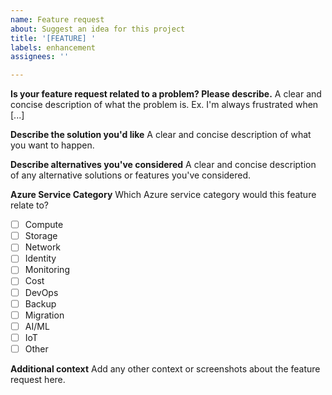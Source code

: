 ```yaml
---
name: Feature request
about: Suggest an idea for this project
title: '[FEATURE] '
labels: enhancement
assignees: ''

---
```


**Is your feature request related to a problem? Please describe.**
A clear and concise description of what the problem is. Ex. I'm always frustrated when [...]

**Describe the solution you'd like**
A clear and concise description of what you want to happen.

**Describe alternatives you've considered**
A clear and concise description of any alternative solutions or features you've considered.

**Azure Service Category**
Which Azure service category would this feature relate to?
- [ ] Compute
- [ ] Storage
- [ ] Network
- [ ] Identity
- [ ] Monitoring
- [ ] Cost
- [ ] DevOps
- [ ] Backup
- [ ] Migration
- [ ] AI/ML
- [ ] IoT
- [ ] Other

**Additional context**
Add any other context or screenshots about the feature request here.